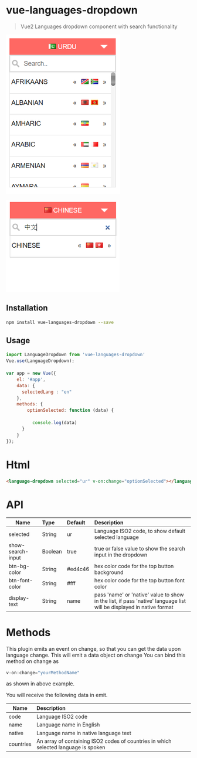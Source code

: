 # vue-languages-dropdown

> Vue2 Languages dropdown component with search functionality


![alt text](https://raw.githubusercontent.com/maliknoorhassan/vue-languages-dropdown/master/src/assets/images/sample-screenshot-1.png "World Languages Dropdown")

![alt text](https://raw.githubusercontent.com/maliknoorhassan/vue-languages-dropdown/master/src/assets/images/sample-screenshot-2.png "World Languages Dropdown")

## Installation

``` bash
npm install vue-languages-dropdown --save
```

## Usage
```javascript
import LanguageDropdown from 'vue-languages-dropdown'
Vue.use(LanguageDropdown);

var app = new Vue({
    el: '#app',
    data: {
      selectedLang : "en"
    },
    methods: {
    	optionSelected: function (data) {
          
          console.log(data)
      }
    }
});
```

# Html
```html
<language-dropdown selected="ur" v-on:change="optionSelected"></language-dropdown>
```

# API
| Name | Type | Default | Description
|-----|:----------|:------|:----------
| selected          | String  | ur | Language ISO2 code, to show default selected language 
| show-search-input | Boolean | true | true or false value to show the search input in the dropdown 
| btn-bg-color      | String  | #ed4c46 | hex color code for the top button background
| btn-font-color    | String  | #fff | hex color code for the top button font color
| display-text      | String  | name | pass 'name' or 'native' value to show in the list, if pass 'native' language list will be displayed in native format

# Methods

This plugin emits an event on change, so that you can get the data upon language change. This will emit a data object on change
You can bind this method on change as
```javascript
v-on:change="yourMethodName"
```
as shown in above example.

You will receive the following data in emit.

| Name |  Description
|-----|:----------
| code | Language ISO2 code
| name | Language name in English
| native | Language name in native language text
| countries | An array of containing ISO2 codes of countries in which selected language is spoken 

